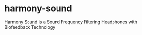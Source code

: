# harmony-sound
Harmony Sound is a Sound Frequency Filtering Headphones with Biofeedback Technology
